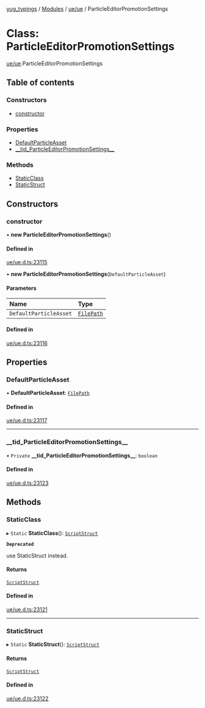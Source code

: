 [yug_typings](../README.md) / [Modules](../modules.md) / [ue/ue](../modules/ue_ue.md) / ParticleEditorPromotionSettings

# Class: ParticleEditorPromotionSettings

[ue/ue](../modules/ue_ue.md).ParticleEditorPromotionSettings

## Table of contents

### Constructors

- [constructor](ue_ue.ParticleEditorPromotionSettings.md#constructor)

### Properties

- [DefaultParticleAsset](ue_ue.ParticleEditorPromotionSettings.md#defaultparticleasset)
- [\_\_tid\_ParticleEditorPromotionSettings\_\_](ue_ue.ParticleEditorPromotionSettings.md#__tid_particleeditorpromotionsettings__)

### Methods

- [StaticClass](ue_ue.ParticleEditorPromotionSettings.md#staticclass)
- [StaticStruct](ue_ue.ParticleEditorPromotionSettings.md#staticstruct)

## Constructors

### constructor

• **new ParticleEditorPromotionSettings**()

#### Defined in

[ue/ue.d.ts:23115](https://github.com/YugMetaverse/yug_typings/blob/b7d9b19/ue/ue.d.ts#L23115)

• **new ParticleEditorPromotionSettings**(`DefaultParticleAsset`)

#### Parameters

| Name | Type |
| :------ | :------ |
| `DefaultParticleAsset` | [`FilePath`](ue_ue.FilePath.md) |

#### Defined in

[ue/ue.d.ts:23116](https://github.com/YugMetaverse/yug_typings/blob/b7d9b19/ue/ue.d.ts#L23116)

## Properties

### DefaultParticleAsset

• **DefaultParticleAsset**: [`FilePath`](ue_ue.FilePath.md)

#### Defined in

[ue/ue.d.ts:23117](https://github.com/YugMetaverse/yug_typings/blob/b7d9b19/ue/ue.d.ts#L23117)

___

### \_\_tid\_ParticleEditorPromotionSettings\_\_

• `Private` **\_\_tid\_ParticleEditorPromotionSettings\_\_**: `boolean`

#### Defined in

[ue/ue.d.ts:23123](https://github.com/YugMetaverse/yug_typings/blob/b7d9b19/ue/ue.d.ts#L23123)

## Methods

### StaticClass

▸ `Static` **StaticClass**(): [`ScriptStruct`](ue_ue.ScriptStruct.md)

**`Deprecated`**

use StaticStruct instead.

#### Returns

[`ScriptStruct`](ue_ue.ScriptStruct.md)

#### Defined in

[ue/ue.d.ts:23121](https://github.com/YugMetaverse/yug_typings/blob/b7d9b19/ue/ue.d.ts#L23121)

___

### StaticStruct

▸ `Static` **StaticStruct**(): [`ScriptStruct`](ue_ue.ScriptStruct.md)

#### Returns

[`ScriptStruct`](ue_ue.ScriptStruct.md)

#### Defined in

[ue/ue.d.ts:23122](https://github.com/YugMetaverse/yug_typings/blob/b7d9b19/ue/ue.d.ts#L23122)
